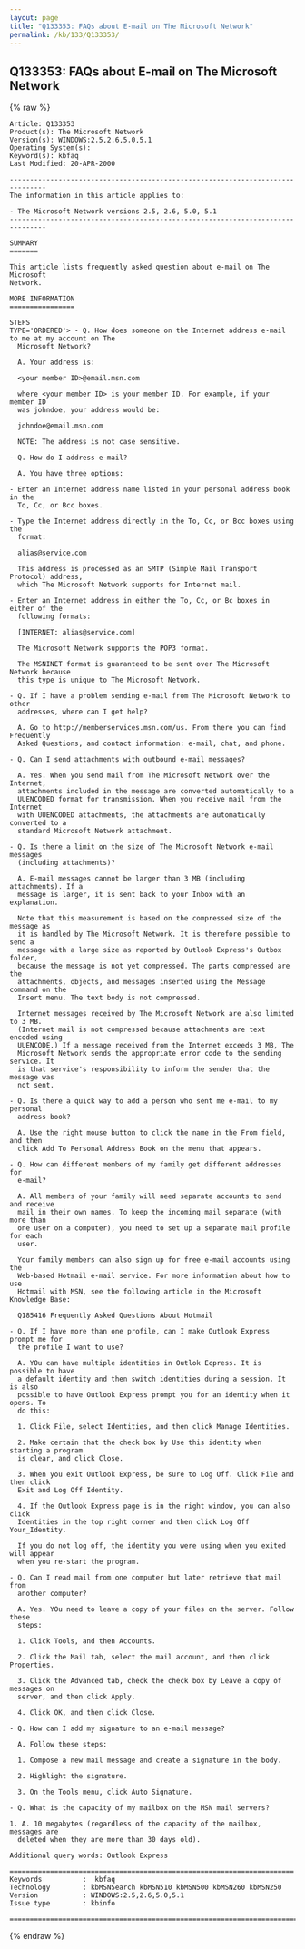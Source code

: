 ```yaml
---
layout: page
title: "Q133353: FAQs about E-mail on The Microsoft Network"
permalink: /kb/133/Q133353/
---
```


## Q133353: FAQs about E-mail on The Microsoft Network

{% raw %}

	Article: Q133353
	Product(s): The Microsoft Network
	Version(s): WINDOWS:2.5,2.6,5.0,5.1
	Operating System(s): 
	Keyword(s): kbfaq
	Last Modified: 20-APR-2000
	
	-------------------------------------------------------------------------------
	The information in this article applies to:
	
	- The Microsoft Network versions 2.5, 2.6, 5.0, 5.1 
	-------------------------------------------------------------------------------
	
	SUMMARY
	=======
	
	This article lists frequently asked question about e-mail on The Microsoft
	Network.
	
	MORE INFORMATION
	================
	
	STEPS
	TYPE='ORDERED'> - Q. How does someone on the Internet address e-mail to me at my account on The
	  Microsoft Network?
	
	  A. Your address is:
	
	  <your member ID>@email.msn.com
	
	  where <your member ID> is your member ID. For example, if your member ID
	  was johndoe, your address would be:
	
	  johndoe@email.msn.com
	
	  NOTE: The address is not case sensitive.
	
	- Q. How do I address e-mail?
	
	  A. You have three options:
	
	- Enter an Internet address name listed in your personal address book in the
	  To, Cc, or Bcc boxes.
	
	- Type the Internet address directly in the To, Cc, or Bcc boxes using the
	  format:
	
	  alias@service.com
	
	  This address is processed as an SMTP (Simple Mail Transport Protocol) address,
	  which The Microsoft Network supports for Internet mail.
	
	- Enter an Internet address in either the To, Cc, or Bc boxes in either of the
	  following formats:
	
	  [INTERNET: alias@service.com]
	
	  The Microsoft Network supports the POP3 format.
	
	  The MSNINET format is guaranteed to be sent over The Microsoft Network because
	  this type is unique to The Microsoft Network.
	
	- Q. If I have a problem sending e-mail from The Microsoft Network to other
	  addresses, where can I get help?
	
	  A. Go to http://memberservices.msn.com/us. From there you can find Frequently
	  Asked Questions, and contact information: e-mail, chat, and phone.
	
	- Q. Can I send attachments with outbound e-mail messages?
	
	  A. Yes. When you send mail from The Microsoft Network over the Internet,
	  attachments included in the message are converted automatically to a
	  UUENCODED format for transmission. When you receive mail from the Internet
	  with UUENCODED attachments, the attachments are automatically converted to a
	  standard Microsoft Network attachment.
	
	- Q. Is there a limit on the size of The Microsoft Network e-mail messages
	  (including attachments)?
	
	  A. E-mail messages cannot be larger than 3 MB (including attachments). If a
	  message is larger, it is sent back to your Inbox with an explanation.
	
	  Note that this measurement is based on the compressed size of the message as
	  it is handled by The Microsoft Network. It is therefore possible to send a
	  message with a large size as reported by Outlook Express's Outbox folder,
	  because the message is not yet compressed. The parts compressed are the
	  attachments, objects, and messages inserted using the Message command on the
	  Insert menu. The text body is not compressed.
	
	  Internet messages received by The Microsoft Network are also limited to 3 MB.
	  (Internet mail is not compressed because attachments are text encoded using
	  UUENCODE.) If a message received from the Internet exceeds 3 MB, The
	  Microsoft Network sends the appropriate error code to the sending service. It
	  is that service's responsibility to inform the sender that the message was
	  not sent.
	
	- Q. Is there a quick way to add a person who sent me e-mail to my personal
	  address book?
	
	  A. Use the right mouse button to click the name in the From field, and then
	  click Add To Personal Address Book on the menu that appears.
	
	- Q. How can different members of my family get different addresses for
	  e-mail?
	
	  A. All members of your family will need separate accounts to send and receive
	  mail in their own names. To keep the incoming mail separate (with more than
	  one user on a computer), you need to set up a separate mail profile for each
	  user.
	
	  Your family members can also sign up for free e-mail accounts using the
	  Web-based Hotmail e-mail service. For more information about how to use
	  Hotmail with MSN, see the following article in the Microsoft Knowledge Base:
	
	  Q185416 Frequently Asked Questions About Hotmail
	
	- Q. If I have more than one profile, can I make Outlook Express prompt me for
	  the profile I want to use?
	
	  A. YOu can have multiple identities in Outlok Ecpress. It is possible to have
	  a default identity and then switch identities during a session. It is also
	  possible to have Outlook Express prompt you for an identity when it opens. To
	  do this:
	
	  1. Click File, select Identities, and then click Manage Identities.
	
	  2. Make certain that the check box by Use this identity when starting a program
	  is clear, and click Close.
	
	  3. When you exit Outlook Express, be sure to Log Off. Click File and then click
	  Exit and Log Off Identity.
	
	  4. If the Outlook Express page is in the right window, you can also click
	  Identities in the top right corner and then click Log Off Your_Identity.
	
	  If you do not log off, the identity you were using when you exited will appear
	  when you re-start the program.
	
	- Q. Can I read mail from one computer but later retrieve that mail from
	  another computer?
	
	  A. Yes. YOu need to leave a copy of your files on the server. Follow these
	  steps:
	
	  1. Click Tools, and then Accounts.
	
	  2. Click the Mail tab, select the mail account, and then click Properties.
	
	  3. Click the Advanced tab, check the check box by Leave a copy of messages on
	  server, and then click Apply.
	
	  4. Click OK, and then click Close.
	
	- Q. How can I add my signature to an e-mail message?
	
	  A. Follow these steps:
	
	  1. Compose a new mail message and create a signature in the body.
	
	  2. Highlight the signature.
	
	  3. On the Tools menu, click Auto Signature.
	
	- Q. What is the capacity of my mailbox on the MSN mail servers?
	
	1. A. 10 megabytes (regardless of the capacity of the mailbox, messages are
	  deleted when they are more than 30 days old).
	
	Additional query words: Outlook Express
	
	======================================================================
	Keywords          :  kbfaq
	Technology        : kbMSNSearch kbMSN510 kbMSN500 kbMSN260 kbMSN250
	Version           : WINDOWS:2.5,2.6,5.0,5.1
	Issue type        : kbinfo
	
	=============================================================================
	

{% endraw %}
